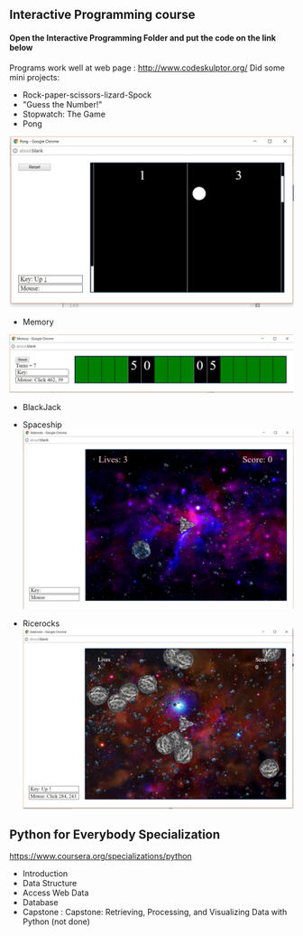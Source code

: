 ## Interactive Programming course
#### Open the Interactive Programming Folder and put the code on the link below 
Programs work well at web page : http://www.codeskulptor.org/
Did some mini projects:
* Rock-paper-scissors-lizard-Spock
* "Guess the Number!"
* Stopwatch: The Game
* Pong


![alt text](
https://github.com/hau-tao/Python-Bootcamp/blob/master/pong.JPG "pong")
* Memory

![alt text](
https://github.com/hau-tao/Python-Bootcamp/blob/master/Memory.JPG "memory")
* BlackJack


* Spaceship
![alt text](
https://github.com/hau-tao/Python-Bootcamp/blob/master/Spaceship.JPG "spaceship")
* Ricerocks
![alt text](https://github.com/hau-tao/Python-Bootcamp/blob/master/RiceRocks.JPG "RiceRocks")
## Python for Everybody Specialization
https://www.coursera.org/specializations/python
* Introduction
* Data Structure
* Access Web Data
* Database
* Capstone : Capstone: Retrieving, Processing, and Visualizing Data with Python (not done)


